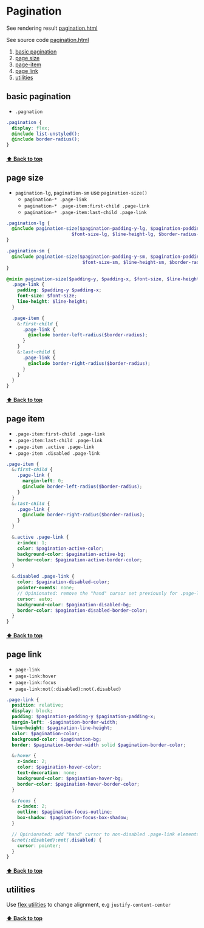 [0.0]: #Pagination
[1.0]: #basic-pagination
[2.0]: #page-size
[3.0]: #page-item
[4.0]: #page-link
[5.0]: #utilities

[01]: https://823406519.github.io/Bootstrap/Appendix/3Components-G-Pagination.html
[02]: ../Appendix/3Components-G-Pagination.html

[1]: ../4Utilities/70000Flex.md

# Pagination

See rendering result [pagination.html][01]

See source code [pagination.html][02]

1. [basic pagination][1.0]
2. [page size][2.0]
3. [page-item][3.0]
4. [page link][4.0]
5. [utilities][5.0]

## basic pagination
* `.pagnation`
```SCSS
.pagination {
  display: flex;
  @include list-unstyled();
  @include border-radius();
}
```
#### [⬆ Back to top][0.0]

## page size
* `pagination-lg`, `pagination-sm` use `pagination-size()`
    * `pagination-* .page-link`
    * `pagination-* .page-item:first-child .page-link`
    * `pagination-* .page-item:last-child .page-link`
```SCSS
.pagination-lg {
  @include pagination-size($pagination-padding-y-lg, $pagination-padding-x-lg, 
                        $font-size-lg, $line-height-lg, $border-radius-lg);
}

.pagination-sm {
  @include pagination-size($pagination-padding-y-sm, $pagination-padding-x-sm, 
                            $font-size-sm, $line-height-sm, $border-radius-sm);
}

@mixin pagination-size($padding-y, $padding-x, $font-size, $line-height, $border-radius) {
  .page-link {
    padding: $padding-y $padding-x;
    font-size: $font-size;
    line-height: $line-height;
  }

  .page-item {
    &:first-child {
      .page-link {
        @include border-left-radius($border-radius);
      }
    }
    &:last-child {
      .page-link {
        @include border-right-radius($border-radius);
      }
    }
  }
}
```
#### [⬆ Back to top][0.0]


## page item
* `.page-item:first-child .page-link`
* `.page-item:last-child .page-link`
* `.page-item .active .page-link`
* `.page-item .disabled .page-link`
```SCSS
.page-item {
  &:first-child {
    .page-link {
      margin-left: 0;
      @include border-left-radius($border-radius);
    }
  }
  &:last-child {
    .page-link {
      @include border-right-radius($border-radius);
    }
  }

  &.active .page-link {
    z-index: 1;
    color: $pagination-active-color;
    background-color: $pagination-active-bg;
    border-color: $pagination-active-border-color;
  }

  &.disabled .page-link {
    color: $pagination-disabled-color;
    pointer-events: none;
    // Opinionated: remove the "hand" cursor set previously for .page-link
    cursor: auto;
    background-color: $pagination-disabled-bg;
    border-color: $pagination-disabled-border-color;
  }
}
```
#### [⬆ Back to top][0.0]


## page link
* `page-link`
* `page-link:hover`
* `page-link:focus`
* `page-link:not(:disabled):not(.disabled)`
```SCSS
.page-link {
  position: relative;
  display: block;
  padding: $pagination-padding-y $pagination-padding-x;
  margin-left: -$pagination-border-width;
  line-height: $pagination-line-height;
  color: $pagination-color;
  background-color: $pagination-bg;
  border: $pagination-border-width solid $pagination-border-color;

  &:hover {
    z-index: 2;
    color: $pagination-hover-color;
    text-decoration: none;
    background-color: $pagination-hover-bg;
    border-color: $pagination-hover-border-color;
  }

  &:focus {
    z-index: 2;
    outline: $pagination-focus-outline;
    box-shadow: $pagination-focus-box-shadow;
  }

  // Opinionated: add "hand" cursor to non-disabled .page-link elements
  &:not(:disabled):not(.disabled) {
    cursor: pointer;
  }
}
```
#### [⬆ Back to top][0.0]

## utilities
Use [flex utilities][1] to change alignment, e.g `justify-content-center`

#### [⬆ Back to top][0.0]